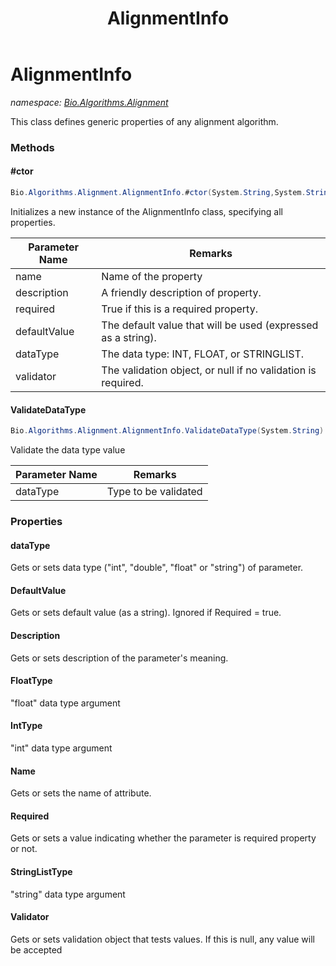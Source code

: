 ﻿---
title: AlignmentInfo
---

# AlignmentInfo
_namespace: [Bio.Algorithms.Alignment](N-Bio.Algorithms.Alignment.html)_

This class defines generic properties of any alignment algorithm.

### Methods

#### #ctor
```csharp
Bio.Algorithms.Alignment.AlignmentInfo.#ctor(System.String,System.String,System.Boolean,System.String,System.String,Bio.IParameterValidator)
```
Initializes a new instance of the AlignmentInfo class, 
 specifying all properties.

|Parameter Name|Remarks|
|--------------|-------|
|name|Name of the property|
|description|A friendly description of property.|
|required|True if this is a required property.|
|defaultValue|The default value that will be used (expressed as a string).|
|dataType|The data type: INT, FLOAT, or STRINGLIST.|
|validator|The validation object, or null if no validation is required.|


#### ValidateDataType
```csharp
Bio.Algorithms.Alignment.AlignmentInfo.ValidateDataType(System.String)
```
Validate the data type value

|Parameter Name|Remarks|
|--------------|-------|
|dataType|Type to be validated|




### Properties

#### dataType
Gets or sets data type ("int", "double", "float" or "string") of parameter.
#### DefaultValue
Gets or sets default value (as a string). Ignored if Required = true.
#### Description
Gets or sets description of the parameter's meaning.
#### FloatType
"float" data type argument
#### IntType
"int" data type argument
#### Name
Gets or sets the name of attribute.
#### Required
Gets or sets a value indicating whether the parameter is required property or not.
#### StringListType
"string" data type argument
#### Validator
Gets or sets validation object that tests values. If this is null, 
 any value will be accepted

